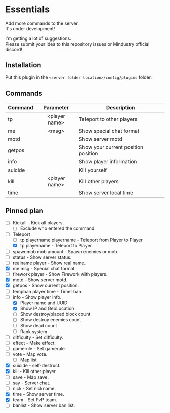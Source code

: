 # Essentials
Add more commands to the server.  
It's under development!

I'm getting a lot of suggestions.  
Please submit your idea to this repository issues or Mindustry official discord!

## Installation

Put this plugin in the ``<server folder location>/config/plugins`` folder.

## Commands

| Command | Parameter | Description |
|---------|:-------------:|---------------------------|
| tp | &lt;player name&gt; | Teleport to other players |
| me | &lt;msg&gt; | Show special chat format |
| motd |  | Show server motd |
| getpos |  | Show your current position position |
| info |  | Show player information |
| suicide |  | Kill yourself |
| kill | &lt;player name&gt; | Kill other players |
| time |  | Show server local time |
<!--
| kickall |  | Kick all players without you. |
| spawnmob |  | Spawn mob |
| tempban |  | Timer ban |
| difficulty |  | Set server difficulty |
| effect |  | make effect |
| gamerule |  | Edit gamerule |
| vote | &lt;map name&gt; | Vote map |
| save |  | Save current map |
| banlist |  | Show ban list |
|  |  |  |
|  |  |  |
|  |  |  |
|  |  |  |
-->

## Pinned plan

- [ ] Kickall - Kick all players.
  - [ ] Exclude who entered the command
- [ ] Teleport
  - [ ] tp playername playername - Teleport from Player to Player
  - [x] tp playername - Teleport to Player.
- [ ] spawnmob mob amount - Spawn enemies or mob.
- [ ] status - Show server status.
- [ ] realname player - Show real name.
- [x] me msg - Special chat format
- [ ] firework player - Show Firework with players.
- [x] motd - Show server motd.
- [x] getpos - Show current position.
- [ ] tempban player time - Timer ban.
- [ ] info - Show player info.
  - [x] Player name and UUID
  - [x] Show IP and GeoLocation
  - [ ] Show destroy/placed block count
  - [ ] Show destroy enemies count
  - [ ] Show dead count
  - [ ] Rank system
- [ ] difficulty - Set difficulty.
- [ ] effect - Make effect.
- [ ] gamerule - Set gamerule.
- [ ] vote - Map vote.
  - [ ] Map list
- [x] suicide - self-destruct.
- [x] kill - Kill other player.
- [ ] save - Map save.
- [ ] say - Server chat.
- [ ] nick - Set nickname.
- [x] time - Show server time.
- [x] team - Set PvP team.
- [ ] banlist - Show server ban list.
